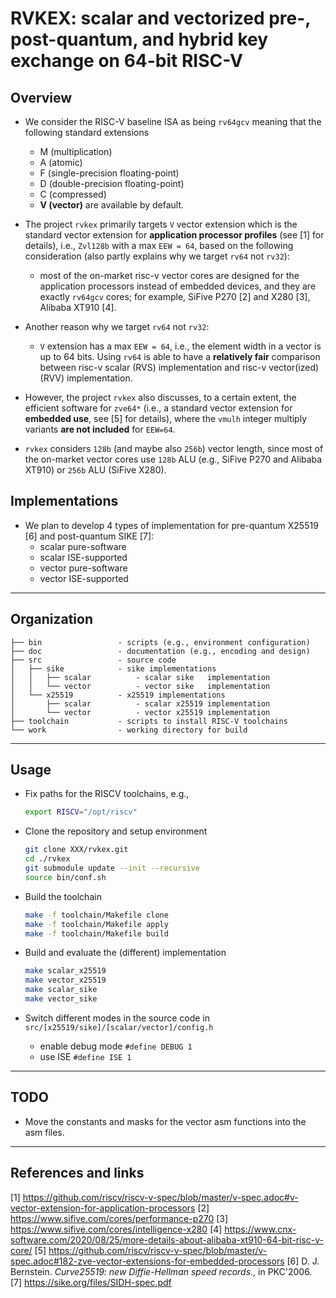 # RVKEX: scalar and vectorized pre-, post-quantum, and hybrid key exchange on 64-bit RISC-V 

## Overview 

- We consider the RISC-V baseline ISA as being `rv64gcv` meaning that the following standard extensions
  - M      (multiplication)
  - A      (atomic)
  - F      (single-precision floating-point)
  - D      (double-precision floating-point)
  - C      (compressed)
  - **V    (vector)**
  are available by default.

- The project `rvkex` primarily targets `V` vector extension which is the standard vector extension for **application processor profiles** (see [1] for details), i.e., `Zvl128b` with a max `EEW = 64`, based on the following consideration (also partly explains why we target `rv64` not `rv32`): 
  - most of the on-market risc-v vector cores are designed for the application processors instead of embedded devices, and they are exactly `rv64gcv` cores; for example, SiFive P270 [2] and X280 [3], Alibaba XT910 [4].

- Another reason why we target `rv64` not `rv32`: 
  - `V` extension has a max `EEW = 64`, i.e., the element width in a vector is up to 64 bits. Using `rv64` is able to have a **relatively fair** comparison between risc-v scalar (RVS) implementation and risc-v vector(ized) (RVV) implementation.

- However, the project `rvkex` also discusses, to a certain extent, the efficient software for `zve64*` (i.e., a standard vector extension for **embedded use**, see [5] for details), where the `vmulh` integer multiply variants **are not included** for `EEW=64`.

- `rvkex` considers `128b` (and maybe also `256b`) vector length, since most of the on-market vector cores use `128b` ALU (e.g., SiFive P270 and Alibaba XT910) or `256b` ALU (SiFive X280).

## Implementations 

- We plan to develop 4 types of implementation for pre-quantum X25519 [6] and post-quantum SIKE [7]:
  - scalar pure-software 
  - scalar ISE-supported 
  - vector pure-software
  - vector ISE-supported 

---

## Organization

```
├── bin                 - scripts (e.g., environment configuration)
├── doc                 - documentation (e.g., encoding and design)
├── src                 - source code
│   ├── sike            - sike implementations 
│   │   ├── scalar          - scalar sike   implementation
│   │   └── vector          - vector sike   implementation       
│   └── x25519          - x25519 implementations 
│       ├── scalar          - scalar x25519 implementation
│       └── vector          - vector x25519 implementation  
├── toolchain           - scripts to install RISC-V toolchains 
└── work                - working directory for build
```

---

## Usage 

- Fix paths for the RISCV toolchains, e.g., 

  ```sh
  export RISCV="/opt/riscv"
  ```

- Clone the repository and setup environment

  ```sh
  git clone XXX/rvkex.git 
  cd ./rvkex
  git submodule update --init --recursive
  source bin/conf.sh
  ```

- Build the toolchain 
  ```sh
  make -f toolchain/Makefile clone
  make -f toolchain/Makefile apply 
  make -f toolchain/Makefile build
  ```

- Build and evaluate the (different) implementation

  ```sh
  make scalar_x25519
  make vector_x25519
  make scalar_sike
  make vector_sike
  ```

- Switch different modes in the source code in `src/[x25519/sike]/[scalar/vector]/config.h`
  - enable debug mode `#define DEBUG 1` 
  - use ISE `#define ISE 1` 

---

## TODO
  - Move the constants and masks for the vector asm functions into the asm files. 

---

## References and links
[1] https://github.com/riscv/riscv-v-spec/blob/master/v-spec.adoc#v-vector-extension-for-application-processors
[2] https://www.sifive.com/cores/performance-p270
[3] https://www.sifive.com/cores/intelligence-x280 
[4] https://www.cnx-software.com/2020/08/25/more-details-about-alibaba-xt910-64-bit-risc-v-core/
[5] https://github.com/riscv/riscv-v-spec/blob/master/v-spec.adoc#182-zve-vector-extensions-for-embedded-processors
[6] D. J. Bernstein. *Curve25519: new Diffie-Hellman speed records.*, in PKC'2006.
[7] https://sike.org/files/SIDH-spec.pdf